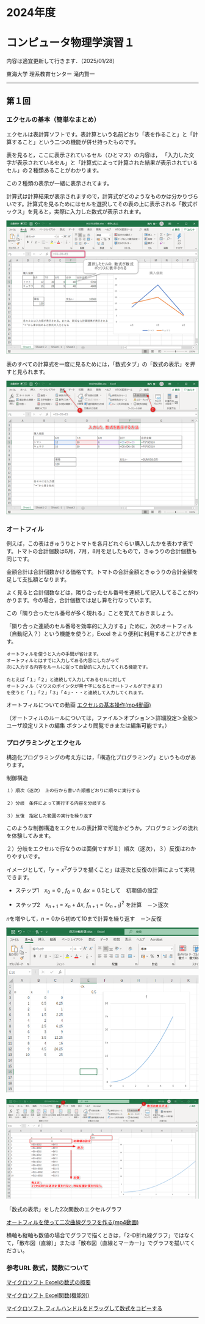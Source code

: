 # 2024年度
# コンピュータ物理学演習１

内容は適宜更新して行きます．（2025/01/28）

東海大学
理系教育センター 滝内賢一

---


## 第１回

### エクセルの基本（簡単なまとめ）

エクセルは表計算ソフトです。表計算という名前どおり「表を作ること」と「計算すること」という二つの機能が併せ持ったものです。

表を見ると，ここに表示されているセル（ひとマス）の内容は，
「入力した文字が表示されているセル」と「計算式によって計算された結果が表示されているセル」の２種類あることがわかります。

この２種類の表示が一緒に表示されてます。

計算式は計算結果が表示されますので，計算式がどのようなものかは分かりづらいです。計算式を見るためにはセルを選択してその表の上に表示される「数式ボックス」を見ると，実際に入力した数式が表示されます。

![エクセル](./media/2020-09-26_1.png)

表のすべての計算式を一度に見るためには，「数式タブ」の「数式の表示」を押すと見られます。

![エクセル](./media/2020-09-26_2.png)

### オートフィル

例えば，この表はきゅうりとトマトを各月どれぐらい購入したかを表わす表です。トマトの合計個数は6月，7月，8月を足したもので，きゅうりの合計個数も同じです。

金額合計は合計個数かける価格です。トマトの合計金額ときゅうりの合計金額を足して支払額となります。


よく見ると合計個数などは，隣り合ったセル番号を連続して記入してることがわかります。今の場合，合計個数では足し算を行なっています。

この「隣り合ったセル番号が多く現れる」ことを覚えておきましょう。

「隣り合った連続のセル番号を効率的に入力する」ために，次のオートフィル（自動記入？）という機能を使うと，Excel をより便利に利用することができます。


    オートフィルを使うと入力の手間が省けます。
    オートフィルとはすでに入力してある内容にしたがって
    次に入力する内容をルールに従って自動的に入力してくれる機能です。

    たとえば「１」「２」と連続して入力してあるセルに対して
    オートフィル（マウスのポインタが黒十字になるとオートフィルができます）
    を使うと「１」「２」「３」「４」・・・と連続して入力してくれます。 
    	 
オートフィルについての動画   [エクセルの基本操作(mp4動画)](./media/rec-a01.mp4)

（オートフィルのルールについては，ファイル＞オプション＞詳細設定＞全般＞ユーザ設定リストの編集 ボタンより閲覧できまたは編集可能です。）


### プログラミングとエクセル

構造化プログラミングの考え方には，「構造化プログラミング」というものがあります。

制御構造

    １）順次（逐次）　上の行から書いた順番どおりに順々に実行する

    ２）分岐　条件によって実行する内容を分岐する

    ３）反復　指定した範囲の実行を繰り返す

このような制御構造をエクセルの表計算で可能かどうか，プログラミングの流れを体験してみます。

２）分岐をエクセルで行なうのは面倒ですが１）順次（逐次），３）反復はわかりやすいです。

イメージとして，「$y=x^2$グラフを描くこと」は逐次と反復の計算によって実現できます。

- ステップ1　$x_0=0$ , $f_0=0$, $\Delta x=0.5$として　初期値の設定

- ステップ2　$x_{n+1}=x_{n}+\Delta x$, $f_{n+1}=(x_{n+1})^2$ を計算　－＞逐次

$n$を増やして，$n=0$から初めて$10$まで計算を繰り返す　－＞反復

<!---   ![エクセル](http://www.sp.u-tokai.ac.jp/taki/cpe01/2020-09-24_1.png =950x) -->


<!--- <img src="http://www.sp.u-tokai.ac.jp/taki/cpe01/2024-08-19_1.png" width="800"> --->
   ![エクセル](./media/2024-08-19_1.png)

   ![エクセル](./media/2024-08-19_2.png)
   

「数式の表示」をした2次関数のエクセルグラフ

   [オートフィルを使って二次曲線グラフを作る(mp4動画)](./media/2024-08-19.mp4)

横軸も縦軸も数値の場合でグラフで描くときは，「2-D折れ線グラフ」ではなくて，「散布図（直線）」または「散布図（直線とマーカー）」でグラフを描いてください。


<!--
   [二次曲線グラフ(4)](http://www.sp.u-tokai.ac.jp/taki/cpe01/n01-04.png)
-->

### 参考URL 数式，関数について

[マイクロソフト Excelの数式の概要](https://support.microsoft.com/ja-jp/office/excel-%E3%81%AE%E6%95%B0%E5%BC%8F%E3%81%AE%E6%A6%82%E8%A6%81-ecfdc708-9162-49e8-b993-c311f47ca173)

[マイクロソフト Excel関数(機能別)](https://support.microsoft.com/ja-jp/office/excel-%E9%96%A2%E6%95%B0-%E6%A9%9F%E8%83%BD%E5%88%A5-5f91f4e9-7b42-46d2-9bd1-63f26a86c0eb)

[マイクロソフト フィルハンドルをドラッグして数式をコピーする](https://support.microsoft.com/ja-jp/office/excel-for-mac-%E3%81%A7%E3%83%95%E3%82%A3%E3%83%AB%E3%83%8F%E3%83%B3%E3%83%89%E3%83%AB%E3%82%92%E3%83%89%E3%83%A9%E3%83%83%E3%82%B0%E3%81%97%E3%81%A6%E6%95%B0%E5%BC%8F%E3%82%92%E3%82%B3%E3%83%94%E3%83%BC%E3%81%99%E3%82%8B-dd928259-622b-473f-9a33-83aa1a63e218)



<!--
### 関数のグラフ
-->
<!-- 
### Mathematica 12 の起動

  Wolfram Mathematica 12 アプリを起動
  
  新規ドキュメント
  
  計算の実行と文字の拡大の仕方
  
  Mathematica の最初のステップをやってみる（バーチャルブック）


   > ドキュメント＞”バーチャル”検索＞バーチャルブック＞はじめに＞Getting Started
   
   > ヘルプ＞Wolframドキュメント＞”tutorial”検索＞Getting Started (Wolfram言語概要)＞Wolfram言語の最初のステップ
   
   > ヘルプ＞Wolframドキュメント＞”tutorial/YourFirstWolframLanguageCalculations”検索
    
   [Mathematica 11 英語でのハンズオン ビデオ](https://youtu.be/O6h9_Xx-nLA)

-->

---


```python

```
